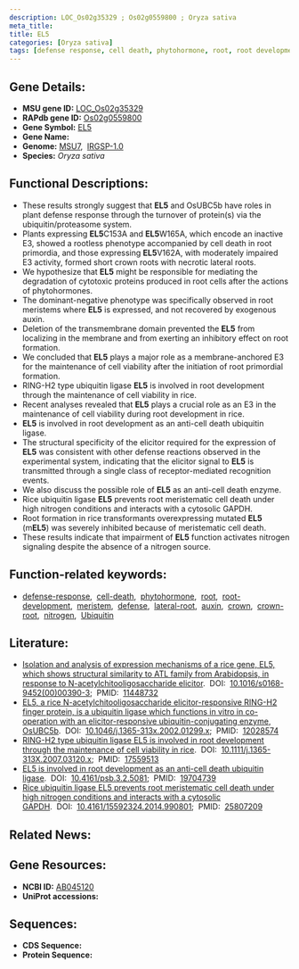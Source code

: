 ```yaml
---
description: LOC_Os02g35329 ; Os02g0559800 ; Oryza sativa
meta_title:
title: EL5
categories: [Oryza sativa]
tags: [defense response, cell death, phytohormone, root, root development, meristem, defense, lateral root, auxin, crown, crown root, nitrogen, Ubiquitin]
---
```


## Gene Details:
- **MSU gene ID:** [LOC_Os02g35329](http://rice.uga.edu/cgi-bin/ORF_infopage.cgi?orf=LOC_Os02g35329)  
- **RAPdb gene ID:** [Os02g0559800](https://rapdb.dna.affrc.go.jp/locus/?name=Os02g0559800)  
- **Gene Symbol:** <u>EL5</u>
- **Gene Name:**
- **Genome:**  [MSU7](http://rice.uga.edu/),&nbsp;&nbsp;[IRGSP-1.0](https://rapdb.dna.affrc.go.jp/download/irgsp1.html)
- **Species:** *Oryza sativa*

## Functional Descriptions:
   - These results strongly suggest that **EL5** and OsUBC5b have roles in plant defense response through the turnover of protein(s) via the ubiquitin/proteasome system.
   - Plants expressing **EL5**C153A and **EL5**W165A, which encode an inactive E3, showed a rootless phenotype accompanied by cell death in root primordia, and those expressing **EL5**V162A, with moderately impaired E3 activity, formed short crown roots with necrotic lateral roots.
   - We hypothesize that **EL5** might be responsible for mediating the degradation of cytotoxic proteins produced in root cells after the actions of phytohormones.
   - The dominant-negative phenotype was specifically observed in root meristems where **EL5** is expressed, and not recovered by exogenous auxin.
   - Deletion of the transmembrane domain prevented the **EL5** from localizing in the membrane and from exerting an inhibitory effect on root formation.
   - We concluded that **EL5** plays a major role as a membrane-anchored E3 for the maintenance of cell viability after the initiation of root primordial formation.
   - RING-H2 type ubiquitin ligase **EL5** is involved in root development through the maintenance of cell viability in rice.
   - Recent analyses revealed that **EL5** plays a crucial role as an E3 in the maintenance of cell viability during root development in rice.
   - **EL5** is involved in root development as an anti-cell death ubiquitin ligase.
   - The structural specificity of the elicitor required for the expression of **EL5** was consistent with other defense reactions observed in the experimental system, indicating that the elicitor signal to **EL5** is transmitted through a single class of receptor-mediated recognition events.
   - We also discuss the possible role of **EL5** as an anti-cell death enzyme.
   - Rice ubiquitin ligase **EL5** prevents root meristematic cell death under high nitrogen conditions and interacts with a cytosolic GAPDH.
   - Root formation in rice transformants overexpressing mutated **EL5** (m**EL5**) was severely inhibited because of meristematic cell death.
   - These results indicate that impairment of **EL5** function activates nitrogen signaling despite the absence of a nitrogen source.

## Function-related keywords:
   - [defense-response](/tags/defense-response/),&nbsp;&nbsp;[cell-death](/tags/cell-death/),&nbsp;&nbsp;[phytohormone](/tags/phytohormone/),&nbsp;&nbsp;[root](/tags/root/),&nbsp;&nbsp;[root-development](/tags/root-development/),&nbsp;&nbsp;[meristem](/tags/meristem/),&nbsp;&nbsp;[defense](/tags/defense/),&nbsp;&nbsp;[lateral-root](/tags/lateral-root/),&nbsp;&nbsp;[auxin](/tags/auxin/),&nbsp;&nbsp;[crown](/tags/crown/),&nbsp;&nbsp;[crown-root](/tags/crown-root/),&nbsp;&nbsp;[nitrogen](/tags/nitrogen/),&nbsp;&nbsp;[Ubiquitin](/tags/Ubiquitin/)

## Literature:
   - [Isolation and analysis of expression mechanisms of a rice gene, EL5, which shows structural similarity to ATL family from Arabidopsis, in response to N-acetylchitooligosaccharide elicitor](https://www.doi.org/10.1016/s0168-9452(00)00390-3).&nbsp;&nbsp;DOI:&nbsp;&nbsp;[10.1016/s0168-9452(00)00390-3](https://www.doi.org/10.1016/s0168-9452(00)00390-3);&nbsp;&nbsp;PMID:&nbsp;&nbsp;[11448732](https://pubmed.ncbi.nlm.nih.gov/11448732/)
   - [EL5, a rice N-acetylchitooligosaccharide elicitor-responsive RING-H2 finger protein, is a ubiquitin ligase which functions in vitro in co-operation with an elicitor-responsive ubiquitin-conjugating enzyme, OsUBC5b](https://www.doi.org/10.1046/j.1365-313x.2002.01299.x).&nbsp;&nbsp;DOI:&nbsp;&nbsp;[10.1046/j.1365-313x.2002.01299.x](https://www.doi.org/10.1046/j.1365-313x.2002.01299.x);&nbsp;&nbsp;PMID:&nbsp;&nbsp;[12028574](https://pubmed.ncbi.nlm.nih.gov/12028574/)
   - [RING-H2 type ubiquitin ligase EL5 is involved in root development through the maintenance of cell viability in rice](https://www.doi.org/10.1111/j.1365-313X.2007.03120.x).&nbsp;&nbsp;DOI:&nbsp;&nbsp;[10.1111/j.1365-313X.2007.03120.x](https://www.doi.org/10.1111/j.1365-313X.2007.03120.x);&nbsp;&nbsp;PMID:&nbsp;&nbsp;[17559513](https://pubmed.ncbi.nlm.nih.gov/17559513/)
   - [EL5 is involved in root development as an anti-cell death ubiquitin ligase](https://www.doi.org/10.4161/psb.3.2.5081).&nbsp;&nbsp;DOI:&nbsp;&nbsp;[10.4161/psb.3.2.5081](https://www.doi.org/10.4161/psb.3.2.5081);&nbsp;&nbsp;PMID:&nbsp;&nbsp;[19704739](https://pubmed.ncbi.nlm.nih.gov/19704739/)
   - [Rice ubiquitin ligase EL5 prevents root meristematic cell death under high nitrogen conditions and interacts with a cytosolic GAPDH](https://www.doi.org/10.4161/15592324.2014.990801).&nbsp;&nbsp;DOI:&nbsp;&nbsp;[10.4161/15592324.2014.990801](https://www.doi.org/10.4161/15592324.2014.990801);&nbsp;&nbsp;PMID:&nbsp;&nbsp;[25807209](https://pubmed.ncbi.nlm.nih.gov/25807209/)

## Related News:

## Gene Resources:
- **NCBI ID:**  [AB045120](http://www.ncbi.nlm.nih.gov/nuccore/AB045120)
- **UniProt accessions:** [](https://www.uniprot.org/uniprotkb//entry)

## Sequences:
- **CDS Sequence:**
- **Protein Sequence:**
